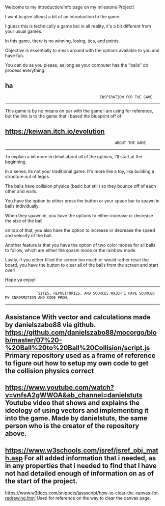 Welcome to my Introduction/info page on my milestone Project!

I want to give atleast a bit of an introduction to the game. 

I guess this is technically a game but in all reality, it's a bit different from your usual games.

In this game, there is no winning, losing, ties, and points.

Objective is essentially to mess around with the options available to you and have fun.

You can do as you please, as long as your computer has the "balls" do process everything.

ha
---------------------------------------------------------------------------------------------------------------------------
                                               INSPIRATION FOR THE GAME  
---------------------------------------------------------------------------------------------------------------------------
This game is by no means on par with the game I am using for reference, but the link is to the game that i based the blueprint off of

https://keiwan.itch.io/evolution
---------------------------------------------------------------------------------------------------------------------------
                                                      ABOUT THE GAME  
---------------------------------------------------------------------------------------------------------------------------
To explain a bit more in detail about all of the options, I'll start at the beginning.

In a sense, its not your traditional game. It's more like a toy, like building a structure out of legos.

The balls have collision physics (basic but still) so they bounce off of each other and walls. 

You have the option to either press the button or your space bar to spawn in balls individually.

When they spawn in, you have the options to either increase or decrease the size of the ball.

on top of that, you also have the option to increase or decrease the speed and velocity of the ball.

Another feature is that you have the option of two color modes for all balls to follow, which are either the spasm mode or the rainbow mode.

Lastly, if you either filled the screen too much or would rather reset the board, you have the button to clear all of the balls from the screen and start over!

Hope ya enjoy!



---------------------------------------------------------------------------------------------------------------------------
                   SITES, REPOSITORIES, AND SOURCES WHICH I HAVE SOURCED MY INFORMATION AND CODE FROM.
---------------------------------------------------------------------------------------------------------------------------





Assistance With vector and calculations made by danielszabo88 via github.
https://github.com/danielszabo88/mocorgo/blob/master/07%20-%20Ball%20to%20Ball%20Collision/script.js
Primary repository used as a frame of reference to figure out how to setup my own code to get the collision physics correct
---------------------------------------------------------------------------------------------------------------------------
https://www.youtube.com/watch?v=vnfsA2gWWOA&ab_channel=danielstuts
Youtube video that shows and explains the ideology of using vectors and implementing it into the game.
Made by danielstuts, the same person who is the creator of the repository above.
---------------------------------------------------------------------------------------------------------------------------
https://www.w3schools.com/jsref/jsref_obj_math.asp
For all added information that i needed, as in any properties that i needed to find that I have not had detailed enough of information on as of the start of the project.
---------------------------------------------------------------------------------------------------------------------------
https://www.w3docs.com/snippets/javascript/how-to-clear-the-canvas-for-redrawing.html
Used for reference on the way to clear the canvas page.